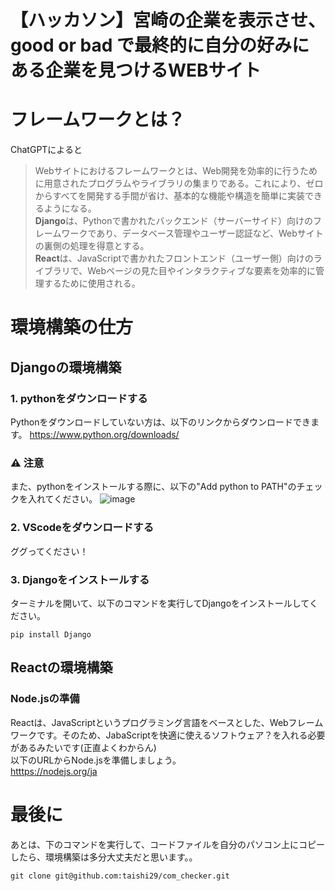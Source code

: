 # 【ハッカソン】宮崎の企業を表示させ、good or bad で最終的に自分の好みにある企業を見つけるWEBサイト
# フレームワークとは？
ChatGPTによると  
>Webサイトにおけるフレームワークとは、Web開発を効率的に行うために用意されたプログラムやライブラリの集まりである。これにより、ゼロからすべてを開発する手間が省け、基本的な機能や構造を簡単に実装できるようになる。  
>**Django**は、Pythonで書かれたバックエンド（サーバーサイド）向けのフレームワークであり、データベース管理やユーザー認証など、Webサイトの裏側の処理を得意とする。  
>**React**は、JavaScriptで書かれたフロントエンド（ユーザー側）向けのライブラリで、Webページの見た目やインタラクティブな要素を効率的に管理するために使用される。  

# 環境構築の仕方
## Djangoの環境構築
### 1. pythonをダウンロードする
Pythonをダウンロードしていない方は、以下のリンクからダウンロードできます。
<https://www.python.org/downloads/>
### ⚠ 注意
また、pythonをインストールする際に、以下の"Add python to PATH"のチェックを入れてください。
![image](https://github.com/user-attachments/assets/e40e525a-b3fd-41a9-a16b-4f558f97a3f1)



### 2. VScodeをダウンロードする
ググってください！
### 3. Djangoをインストールする
ターミナルを開いて、以下のコマンドを実行してDjangoをインストールしてください。
```
pip install Django
```
## Reactの環境構築
### Node.jsの準備
Reactは、JavaScriptというプログラミング言語をベースとした、Webフレームワークです。そのため、JabaScriptを快適に使えるソフトウェア？を入れる必要があるみたいです(正直よくわからん)  
以下のURLからNode.jsを準備しましょう。  
<htttps://nodejs.org/ja>

# 最後に

あとは、下のコマンドを実行して、コードファイルを自分のパソコン上にコピーしたら、環境構築は多分大丈夫だと思います。。
```
git clone git@github.com:taishi29/com_checker.git
```
